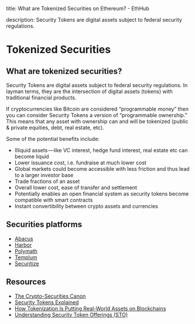title: What are Tokenized Securities on Ethereum? - EthHub

description: Security Tokens are digital assets subject to federal security regulations.

# Tokenized Securities

## What are tokenized securities?

Security Tokens are digital assets subject to federal security regulations. In layman terms, they are the intersection of digital assets \(tokens\) with traditional financial products.

If cryptocurrencies like Bitcoin are considered “programmable money” then you can consider Security Tokens a version of “programmable ownership.” This means that any asset with ownership can and will be tokenized \(public & private equities, debt, real estate, etc\).

Some of the potential benefits include:

* Illiquid assets — like VC interest, hedge fund interest, real estate etc can become liquid
* Lower issuance cost, i.e. fundraise at much lower cost
* Global markets could become accessible with less friction and thus lead to a larger investor base
* Trade fractions of an asset
* Overall lower cost, ease of transfer and settlement
* Potentially enables an open financial system as security tokens become compatible with smart contracts
* Instant convertibility between crypto assets and currencies

## Securities platforms

* [Abacus](abacus.md)
* [Harbor](harbor.md)
* [Polymath](polymath.md)
* [Templum](templum.md)
* [Securitize](securitize.md)

## Resources

* [The Crypto-Securities Canon](https://medium.com/harborhq/the-crypto-securities-canon-e0d5eb53ed1d)
* [Security Tokens Explained](https://www.apollocap.io/blog/2018/11/5/security-tokens-explained)
* [How Tokenization Is Putting Real-World Assets on Blockchains](https://www.nasdaq.com/article/how-tokenization-is-putting-real-world-assets-on-blockchains-cm767952)
* [Understanding Security Token Offerings \(STO\)](https://medium.com/swlh/understanding-security-token-offerings-sto-bc272acd3f27)

